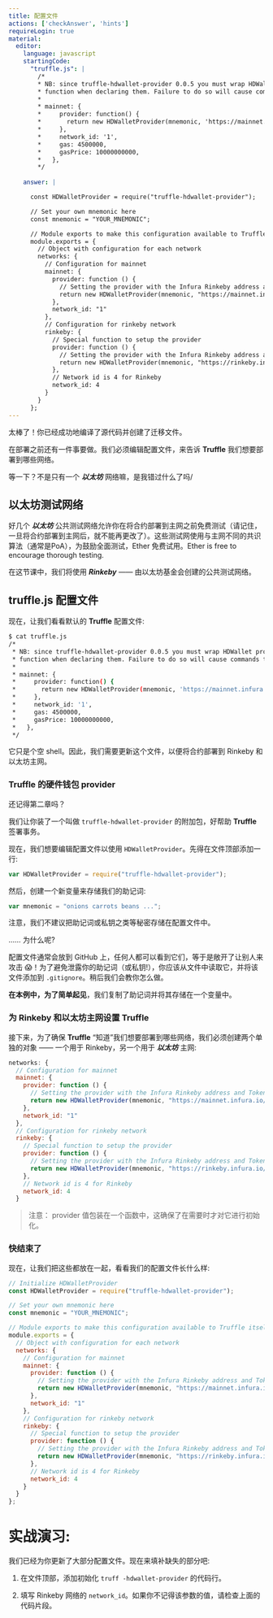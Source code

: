 ```yaml
---
title: 配置文件
actions: ['checkAnswer', 'hints']
requireLogin: true
material:
  editor:
    language: javascript
    startingCode:
      "truffle.js": |
        /*
        * NB: since truffle-hdwallet-provider 0.0.5 you must wrap HDWallet providers in a
        * function when declaring them. Failure to do so will cause commands to hang. ex:
        *
        * mainnet: {
        *     provider: function() {
        *       return new HDWalletProvider(mnemonic, 'https://mainnet.infura.io/<infura-key>')
        *     },
        *     network_id: '1',
        *     gas: 4500000,
        *     gasPrice: 10000000000,
        *   },
        */
      
    answer: |

      const HDWalletProvider = require("truffle-hdwallet-provider");

      // Set your own mnemonic here
      const mnemonic = "YOUR_MNEMONIC";

      // Module exports to make this configuration available to Truffle itself
      module.exports = {
        // Object with configuration for each network
        networks: {
          // Configuration for mainnet
          mainnet: {
            provider: function () {
              // Setting the provider with the Infura Rinkeby address and Token
              return new HDWalletProvider(mnemonic, "https://mainnet.infura.io/v3/YOUR_TOKEN")
            },
            network_id: "1"
          },
          // Configuration for rinkeby network
          rinkeby: {
            // Special function to setup the provider
            provider: function () {
              // Setting the provider with the Infura Rinkeby address and Token
              return new HDWalletProvider(mnemonic, "https://rinkeby.infura.io/v3/YOUR_TOKEN")
            },
            // Network id is 4 for Rinkeby
            network_id: 4
          }
        }
      }; 
---
```

太棒了！你已经成功地编译了源代码并创建了迁移文件。

在部署之前还有一件事要做。我们必须编辑配置文件，来告诉 **Truffle** 我们想要部署到哪些网络。

等一下？不是只有一个 ***以太坊*** 网络嘛，是我错过什么了吗/

## 以太坊测试网络

好几个 ***以太坊*** 公共测试网络允许你在将合约部署到主网之前免费测试（请记住，一旦将合约部署到主网后，就不能再更改了）。这些测试网使用与主网不同的共识算法（通常是PoA），为鼓励全面测试，Ether 免费试用。Ether is free to encourage thorough testing.

在这节课中，我们将使用  ***Rinkeby*** —— 由以太坊基金会创建的公共测试网络。

## truffle.js 配置文件

现在，让我们看看默认的 **Truffle** 配置文件:

```bash
$ cat truffle.js
/*
 * NB: since truffle-hdwallet-provider 0.0.5 you must wrap HDWallet providers in a
 * function when declaring them. Failure to do so will cause commands to hang. ex:
 *
 * mainnet: {
 *     provider: function() {
 *       return new HDWalletProvider(mnemonic, 'https://mainnet.infura.io/<infura-key>')
 *     },
 *     network_id: '1',
 *     gas: 4500000,
 *     gasPrice: 10000000000,
 *   },
 */
```

它只是个空 shell。因此，我们需要更新这个文件，以便将合约部署到 Rinkeby 和以太坊主网。

### Truffle 的硬件钱包 provider 

还记得第二章吗？

我们让你装了一个叫做 `truffle-hdwallet-provider` 的附加包，好帮助 **Truffle** 签署事务。

现在，我们想要编辑配置文件以使用 `HDWalletProvider`。先得在文件顶部添加一行:

```JavaScript
var HDWalletProvider = require("truffle-hdwallet-provider");
```

然后，创建一个新变量来存储我们的助记词:

```JavaScript
var mnemonic = "onions carrots beans ...";
```

注意，我们不建议把助记词或私钥之类等秘密存储在配置文件中。

…… 为什么呢?

配置文件通常会放到 GitHub 上，任何人都可以看到它们，等于是敞开了让别人来攻击 😱！为了避免泄露你的助记词（或私钥!），你应该从文件中读取它，并将该文件添加到 `.gitignore`。稍后我们会教你怎么做。

**在本例中，为了简单起见**，我们复制了助记词并将其存储在一个变量中。

### 为 Rinkeby 和以太坊主网设置 Truffle 

接下来，为了确保 **Truffle** “知道”我们想要部署到哪些网络，我们必须创建两个单独的对象 —— 一个用于 Rinkeby，另一个用于 ***以太坊*** 主网:

```JavaScript
networks: {
  // Configuration for mainnet
  mainnet: {
    provider: function () {
      // Setting the provider with the Infura Rinkeby address and Token
      return new HDWalletProvider(mnemonic, "https://mainnet.infura.io/v3/YOUR_TOKEN")
    },
    network_id: "1"
  },
  // Configuration for rinkeby network
  rinkeby: {
    // Special function to setup the provider
    provider: function () {
      // Setting the provider with the Infura Rinkeby address and Token
      return new HDWalletProvider(mnemonic, "https://rinkeby.infura.io/v3/YOUR_TOKEN")
    },
    // Network id is 4 for Rinkeby
    network_id: 4
  }
```

>注意： provider 值包装在一个函数中，这确保了在需要时才对它进行初始化。

### 快结束了

现在，让我们把这些都放在一起，看看我们的配置文件长什么样:

```JavaScript
// Initialize HDWalletProvider
const HDWalletProvider = require("truffle-hdwallet-provider");

// Set your own mnemonic here
const mnemonic = "YOUR_MNEMONIC";

// Module exports to make this configuration available to Truffle itself
module.exports = {
  // Object with configuration for each network
  networks: {
    // Configuration for mainnet
    mainnet: {
      provider: function () {
        // Setting the provider with the Infura Rinkeby address and Token
        return new HDWalletProvider(mnemonic, "https://mainnet.infura.io/v3/YOUR_TOKEN")
      },
      network_id: "1"
    },
    // Configuration for rinkeby network
    rinkeby: {
      // Special function to setup the provider
      provider: function () {
        // Setting the provider with the Infura Rinkeby address and Token
        return new HDWalletProvider(mnemonic, "https://rinkeby.infura.io/v3/YOUR_TOKEN")
      },
      // Network id is 4 for Rinkeby
      network_id: 4
    }
  }
};
```

# 实战演习:

我们已经为你更新了大部分配置文件。现在来填补缺失的部分吧:

1. 在文件顶部，添加初始化 `truff -hdwallet-provider` 的代码行。
   
2. 填写 Rinkeby 网络的 `network_id`。如果你不记得该参数的值，请检查上面的代码片段。
